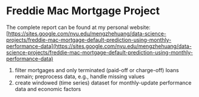 # Freddie Mac Mortgage Project
The complete report can be found at my personal website: [https://sites.google.com/nyu.edu/mengzhehuang/data-science-projects/freddie-mac-mortgage-default-prediction-using-monthly-performance-data](https://sites.google.com/nyu.edu/mengzhehuang/data-science-projects/freddie-mac-mortgage-default-prediction-using-monthly-performance-data) 
1) filter mortgages and only terminated (paid-off or charge-off) loans remain; preprocess data, e.g., handle missing values
2) create windowed (time series) dataset for monthly-update performance data and economic factors
